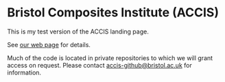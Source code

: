 # Bristol Composites Institute (ACCIS)

This is my test version of the ACCIS landing page.

See [our web page](https://accis.github.io) for details.

Much of the code is located in private repositories to which we will grant
access on request. Please contact accis-github@bristol.ac.uk for
information.

